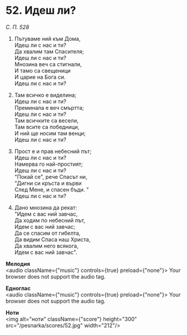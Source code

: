 # 52. Идеш ли?

_С. П. 528_

1. Пътуваме ний към Дома,  
Идеш ли с нас и ти?  
Да хвалим там Спасителя;  
Идеш ли с нас и ти?  
Мнозина веч са стигнали,  
И тамо са свещеници  
И царие на Бога си.  
Идеш ли с нас и ти?

2. Там всичко е виделина;  
Идеш ли с нас и ти?  
Преминала е веч смъртта;  
Идеш ли с нас и ти?  
Там всичките са весели,  
Там всите са победници,  
И ний ще носим там венци;  
Идеш ли с нас и ти?

3. Прост е и прав небесний път;  
Идеш ли с нас и ти?  
Намерва го най-простият;  
Идеш ли с нас и ти?  
"Покай се", рече Спасът ни,  
"Дигни си кръста и върви  
След Мене, и спасен бъди. "  
Идеш ли с нас и ти?

4. Дано мнозина да рекат:  
"Идем с вас ний завчас,  
Да ходим по небесний път,  
Идем с вас ний завчас;  
Да се спасим от гибелта,  
Да видим Спаса наш Христа,  
Да хвалим него всякога,  
Идем с вас ний завчас".

**Мелодия**  
<audio className={"music"} controls={true} preload={"none"}>
    <source src="/pesnarka/mp3/52.mp3" type="audio/mpeg"/>
    Your browser does not support the audio tag.
</audio>

**Едноглас**  
<audio className={"music"} controls={true} preload={"none"}>
    <source src="/pesnarka/transp/52.mp3" type="audio/mpeg"/>
    Your browser does not support the audio tag.
</audio>

**Ноти**  
<img alt="ноти" className={"score"} height="300" src="/pesnarka/scores/52.jpg" width="212"/>
